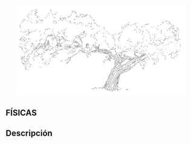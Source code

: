 <p align="center">
  <!-- <a href="http://nestjs.com/" target="blank"><img src="https://nestjs.com/img/logo-small.svg" width="200" alt="Nest Logo" /></a> -->
  <img src="/P08.png"  width="450" alt="FÍSICAS"/>
</p>


## FÍSICAS

## Descripción
